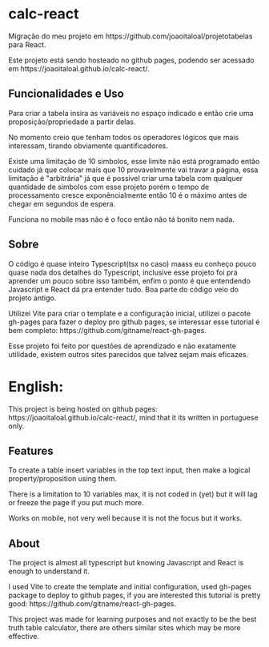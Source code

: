 <h1>calc-react</h1>
<p>Migração do meu projeto em https://github.com/joaoitaloal/projetotabelas para React.</p>
<p>Este projeto está sendo hosteado no github pages, podendo ser acessado em https://joaoitaloal.github.io/calc-react/.</p>

<h2>Funcionalidades e Uso</h2>
<p>Para criar a tabela insira as variáveis no espaço indicado e então crie uma proposição/propriedade a partir delas.</p>
<p>No momento creio que tenham todos os operadores lógicos que mais interessam, tirando obviamente quantificadores.</p>
<p>Existe uma limitação de 10 simbolos, esse limite não está programado então cuidado já que colocar mais que 10 provavelmente vai travar a página, essa limitação é "arbitrária" já que é possivel criar uma tabela com qualquer quantidade de simbolos com esse projeto porém o tempo de processamento cresce exponêncialmente então 10 é o máximo antes de chegar em segundos de espera.</p>
<p>Funciona no mobile mas não é o foco então não tá bonito nem nada.</p>

<h2>Sobre</h2>
<p>O código é quase inteiro Typescript(tsx no caso) maass eu conheço pouco quase nada dos detalhes do Typescript, inclusive esse projeto foi pra aprender um pouco sobre isso também, enfim o ponto é que entendendo Javascript e React dá pra entender tudo. Boa parte do código veio do projeto antigo.</p>
<p>Utilizei Vite para criar o template e a configuração inicial, utilizei o pacote gh-pages para fazer o deploy pro github pages, se interessar esse tutorial é bem completo: https://github.com/gitname/react-gh-pages.</p>
<p>Esse projeto foi feito por questões de aprendizado e não exatamente utilidade, existem outros sites parecidos que talvez sejam mais eficazes.</p>

<h1>English:</h1>
<p>This project is being hosted on github pages: https://joaoitaloal.github.io/calc-react/, mind that it its written in portuguese only.</p>

<h2>Features</h2>
<p>To create a table insert variables in the top text input, then make a logical property/proposition using them.</p>
<p>There is a limitation to 10 variables max, it is not coded in (yet) but it will lag or freeze the page if you put much more.</p>
<p>Works on mobile, not very well because it is not the focus but it works.</p>

<h2>About</h2>
<p>The project is almost all typescript but knowing Javascript and React is enough to understand it.</p>
<p>I used Vite to create the template and initial configuration, used gh-pages package to deploy to github pages, if you are interested this tutorial is pretty good: https://github.com/gitname/react-gh-pages.</p>
<p>This project was made for learning purposes and not exactly to be the best truth table calculator, there are others similar sites which may be more effective.</p>
